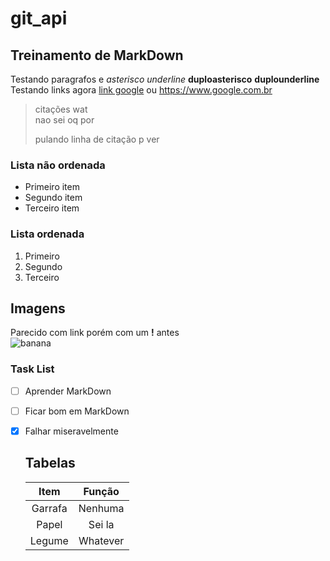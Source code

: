 # git_api

## Treinamento de MarkDown
Testando paragrafos e *asterisco* _underline_ **duploasterisco** __duplounderline__  
Testando links agora [link google](https://www.google.com.br "clique para ir pro google") ou <https://www.google.com.br>  
  
  >citações wat  
  > nao sei oq por
  >
>pulando linha de citação p ver

### Lista não ordenada  
* Primeiro item
* Segundo item
* Terceiro item  
  
### Lista ordenada
1. Primeiro
2. Segundo
3. Terceiro

## Imagens
Parecido com link porém com um **!** antes  
![banana](http://findicons.com/files/icons/343/fruits/128/banana.png "bananas men")
  
### Task List
- [ ] Aprender MarkDown
- [ ] Ficar bom em MarkDown
- [x] Falhar miseravelmente
  
  ## Tabelas
  
  Item    | Função
  :------:|:-------:
  Garrafa | Nenhuma
  Papel   | Sei la
  Legume  | Whatever
